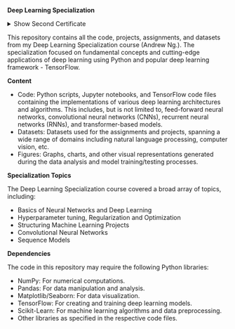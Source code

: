 **Deep Learning Specialization**
<details>
  <summary>Show Second Certificate</summary>
  
  [<img src="https://github.com/caonhatlinhth/DeepLearning.AI-deep-learning-specialization/assets/62228403/27edfca7-ad1b-4fb1-a1f5-19c90532bcbb" alt="Second Certificate Image" />](https://coursera.org/verify/ANOTHER_VERIFICATION_CODE)
  
</details>

This repository contains all the code, projects, assignments, and datasets from my Deep Learning Specialization course (Andrew Ng.). The specialization focused on fundamental concepts and cutting-edge applications of deep learning using Python and popular deep learning framework - TensorFlow.

**Content**
- Code: Python scripts, Jupyter notebooks, and TensorFlow code files containing the implementations of various deep learning architectures and algorithms. This includes, but is not limited to, feed-forward neural networks, convolutional neural networks (CNNs), recurrent neural networks (RNNs), and transformer-based models.
- Datasets: Datasets used for the assignments and projects, spanning a wide range of domains including natural language processing, computer vision, etc.
- Figures: Graphs, charts, and other visual representations generated during the data analysis and model training/testing processes.

**Specialization Topics**

The Deep Learning Specialization course covered a broad array of topics, including:
- Basics of Neural Networks and Deep Learning
- Hyperparameter tuning, Regularization and Optimization
- Structuring Machine Learning Projects
- Convolutional Neural Networks
- Sequence Models

**Dependencies**

The code in this repository may require the following Python libraries:

- NumPy: For numerical computations.
- Pandas: For data manipulation and analysis.
- Matplotlib/Seaborn: For data visualization.
- TensorFlow: For creating and training deep learning models.
- Scikit-Learn: For machine learning algorithms and data preprocessing.
- Other libraries as specified in the respective code files.
